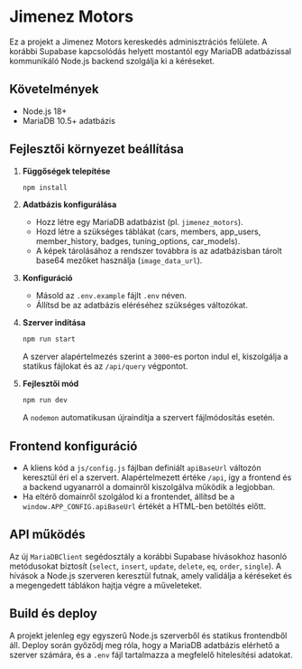 # Jimenez Motors

Ez a projekt a Jimenez Motors kereskedés adminisztrációs felülete. A korábbi Supabase kapcsolódás helyett mostantól egy MariaDB adatbázissal kommunikáló Node.js backend szolgálja ki a kéréseket.

## Követelmények

- Node.js 18+
- MariaDB 10.5+ adatbázis

## Fejlesztői környezet beállítása

1. **Függőségek telepítése**

   ```bash
   npm install
   ```

2. **Adatbázis konfigurálása**

   - Hozz létre egy MariaDB adatbázist (pl. `jimenez_motors`).
   - Hozd létre a szükséges táblákat (cars, members, app_users, member_history, badges, tuning_options, car_models).
   - A képek tárolásához a rendszer továbbra is az adatbázisban tárolt base64 mezőket használja (`image_data_url`).

3. **Konfiguráció**

   - Másold az `.env.example` fájlt `.env` néven.
   - Állítsd be az adatbázis eléréséhez szükséges változókat.

4. **Szerver indítása**

   ```bash
   npm run start
   ```

   A szerver alapértelmezés szerint a `3000`-es porton indul el, kiszolgálja a statikus fájlokat és az `/api/query` végpontot.

5. **Fejlesztői mód**

   ```bash
   npm run dev
   ```

   A `nodemon` automatikusan újraindítja a szervert fájlmódosítás esetén.

## Frontend konfiguráció

- A kliens kód a `js/config.js` fájlban definiált `apiBaseUrl` változón keresztül éri el a szervert. Alapértelmezett értéke `/api`, így a frontend és a backend ugyanarról a domainről kiszolgálva működik a legjobban.
- Ha eltérő domainről szolgálod ki a frontendet, állítsd be a `window.APP_CONFIG.apiBaseUrl` értékét a HTML-ben betöltés előtt.

## API működés

Az új `MariaDBClient` segédosztály a korábbi Supabase hívásokhoz hasonló metódusokat biztosít (`select`, `insert`, `update`, `delete`, `eq`, `order`, `single`). A hívások a Node.js szerveren keresztül futnak, amely validálja a kéréseket és a megengedett táblákon hajtja végre a műveleteket.

## Build és deploy

A projekt jelenleg egy egyszerű Node.js szerverből és statikus frontendből áll. Deploy során győződj meg róla, hogy a MariaDB adatbázis elérhető a szerver számára, és a `.env` fájl tartalmazza a megfelelő hitelesítési adatokat.
